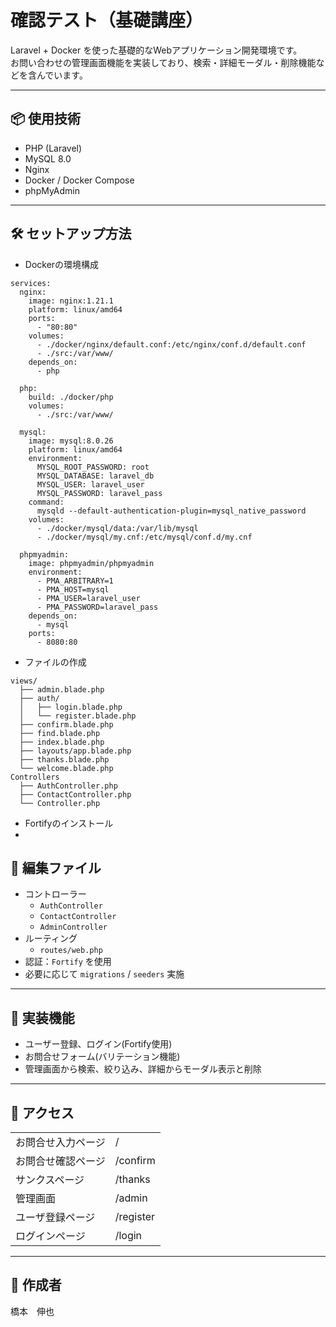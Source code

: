 # 確認テスト（基礎講座）

Laravel + Docker を使った基礎的なWebアプリケーション開発環境です。  
お問い合わせの管理画面機能を実装しており、検索・詳細モーダル・削除機能などを含んでいます。

---

## 📦 使用技術

- PHP (Laravel)
- MySQL 8.0
- Nginx
- Docker / Docker Compose
- phpMyAdmin

---

## 🛠 セットアップ方法
- Dockerの環境構成
```
services:
  nginx:
    image: nginx:1.21.1
    platform: linux/amd64
    ports:
      - "80:80"
    volumes:
      - ./docker/nginx/default.conf:/etc/nginx/conf.d/default.conf
      - ./src:/var/www/
    depends_on:
      - php

  php:
    build: ./docker/php
    volumes:
      - ./src:/var/www/

  mysql:
    image: mysql:8.0.26
    platform: linux/amd64
    environment:
      MYSQL_ROOT_PASSWORD: root
      MYSQL_DATABASE: laravel_db
      MYSQL_USER: laravel_user
      MYSQL_PASSWORD: laravel_pass
    command:
      mysqld --default-authentication-plugin=mysql_native_password
    volumes:
      - ./docker/mysql/data:/var/lib/mysql
      - ./docker/mysql/my.cnf:/etc/mysql/conf.d/my.cnf

  phpmyadmin:
    image: phpmyadmin/phpmyadmin
    environment:
      - PMA_ARBITRARY=1
      - PMA_HOST=mysql
      - PMA_USER=laravel_user
      - PMA_PASSWORD=laravel_pass
    depends_on:
      - mysql
    ports:
      - 8080:80
```
- ファイルの作成
```
views/
  ├── admin.blade.php
  ├── auth/
  │   ├── login.blade.php
  │   └── register.blade.php
  ├── confirm.blade.php
  ├── find.blade.php
  ├── index.blade.php
  ├── layouts/app.blade.php
  ├── thanks.blade.php
  └── welcome.blade.php
Controllers
  ├── AuthController.php
  ├── ContactController.php
  └── Controller.php
```
- Fortifyのインストール
- 
## 🧩 編集ファイル

- コントローラー
  - `AuthController`
  - `ContactController`
  - `AdminController`
- ルーティング
  - `routes/web.php`
- 認証：`Fortify` を使用
- 必要に応じて `migrations` / `seeders` 実施

---
## 🧪 実装機能
- ユーザー登録、ログイン(Fortify使用)
- お問合せフォーム(バリテーション機能)
- 管理画面から検索、絞り込み、詳細からモーダル表示と削除
---
## 🏃 アクセス
|                 |          |
|-----------------|----------|
| お問合せ入力ページ | /        |
| お問合せ確認ページ | /confirm |
| サンクスページ    | /thanks   |
| 管理画面         | /admin    |
| ユーザ登録ページ  | /register |
| ログインページ    | /login    |
---
## 👤 作成者
橋本　伸也
